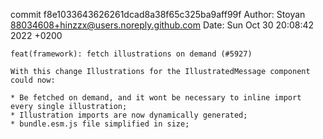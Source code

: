 commit f8e1033643626261dcad8a38f65c325ba9aff99f
Author: Stoyan <88034608+hinzzx@users.noreply.github.com>
Date:   Sun Oct 30 20:08:42 2022 +0200

    feat(framework): fetch illustrations on demand (#5927)
    
    With this change Illustrations for the IllustratedMessage component could now:
    
    * Be fetched on demand, and it wont be necessary to inline import every single illustration;
    * Illustration imports are now dynamically generated;
    * bundle.esm.js file simplified in size;
